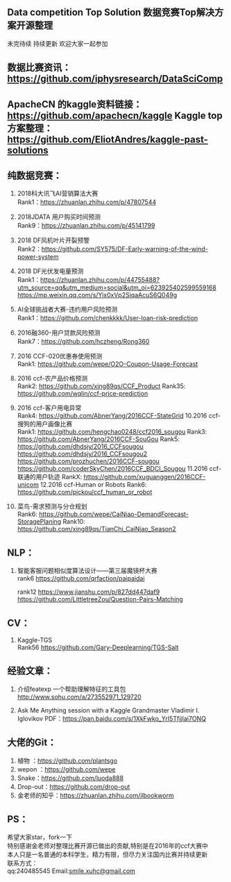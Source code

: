 Data competition Top Solution 数据竞赛Top解决方案开源整理
---------
未完待续
持续更新
欢迎大家一起参加


数据比赛资讯：https://github.com/iphysresearch/DataSciComp
---------
ApacheCN 的kaggle资料链接：https://github.com/apachecn/kaggle
Kaggle top方案整理：https://github.com/EliotAndres/kaggle-past-solutions
-------

纯数据竞赛：
------
1. 2018科大讯飞AI营销算法大赛\
   Rank1：https://zhuanlan.zhihu.com/p/47807544
   
2. 2018JDATA 用户购买时间预测\
   Rank9：https://zhuanlan.zhihu.com/p/45141799
   
3. 2018 DF风机叶片开裂预警\
   Rank2：https://github.com/SY575/DF-Early-warning-of-the-wind-power-system
   
4. 2018 DF光伏发电量预测\
   Rank1：https://zhuanlan.zhihu.com/p/44755488?utm_source=qq&utm_medium=social&utm_oi=623925402599559168
          https://mp.weixin.qq.com/s/Yix0xVp2SiqaAcuS6Q049g
          
5. AI全球挑战者大赛-违约用户风险预测\
   Rank1：https://github.com/chenkkkk/User-loan-risk-prediction
   
6. 2016融360-用户贷款风险预测\
   Rank7：https://github.com/hczheng/Rong360
7. 2016 CCF-020优惠券使用预测\
   Rank1: https://github.com/wepe/O2O-Coupon-Usage-Forecast
8. 2016 ccf-农产品价格预测\
   Rank2: https://github.com/xing89qs/CCF_Product
   Rank35: https://github.com/wqlin/ccf-price-prediction
9. 2016 ccf-客户用电异常\
   Rank4: https://github.com/AbnerYang/2016CCF-StateGrid
10.2016 ccf-搜狗的用户画像比赛\
   Rank1: https://github.com/hengchao0248/ccf2016_sougou
   Rank3: https://github.com/AbnerYang/2016CCF-SouGou
   Rank5: https://github.com/dhdsjy/2016_CCFsougou
          https://github.com/dhdsjy/2016_CCFsougou2
          https://github.com/prozhuchen/2016CCF-sougou
          https://github.com/coderSkyChen/2016CCF_BDCI_Sougou
11.2016 ccf-联通的用户轨迹
   RankX: https://github.com/xuguanggen/2016CCF-unicom
12.2016 ccf-Human or Robots
   Rank6: https://github.com/pickou/ccf_human_or_robot
13.  菜鸟-需求预测与分仓规划\
   Rank6:  https://github.com/wepe/CaiNiao-DemandForecast-StoragePlaning
   Rank10: https://github.com/xing89qs/TianChi_CaiNiao_Season2
   
NLP：
------
1. 智能客服问题相似度算法设计——第三届魔镜杯大赛\
   rank6 https://github.com/qrfaction/paipaidai
   
   rank12 https://www.jianshu.com/p/827dd447daf9
          https://github.com/LittletreeZou/Question-Pairs-Matching


CV：
-------
1. Kaggle-TGS\
   Rank56 https://github.com/Gary-Deeplearning/TGS-Salt
   
   
经验文章：
--------
1. 介绍featexp 一个帮助理解特征的工具包 http://www.sohu.com/a/273552971_129720

2. Ask Me Anything session with a Kaggle Grandmaster Vladimir I. Iglovikov 
   PDF：https://pan.baidu.com/s/1XkFwko_YrI5TfjjIai7ONQ

大佬的Git：
---------
1. 植物 ：https://github.com/plantsgo
2. wepon ：https://github.com/wepe
3. Snake：https://github.com/luoda888
4. Drop-out：https://github.com/drop-out
5. 金老师的知乎：https://zhuanlan.zhihu.com/jlbookworm
   
PS：
 --
 希望大家star，fork一下\
 特别感谢金老师对整理比赛开源已做出的贡献,特别是在2016年的ccf大赛中\
 本人只是一名普通的本科学生，精力有限，但尽力关注国内比赛并持续更新\
 联系方式：\
      qq:240485545  Email:smile.xuhc@gmail.com
